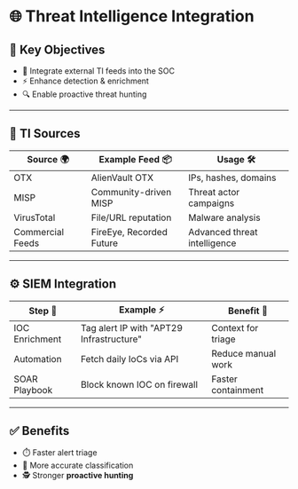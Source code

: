 # 🌐 Threat Intelligence Integration

## 🎯 Key Objectives
- 🔄 Integrate external TI feeds into the SOC  
- ⚡ Enhance detection & enrichment  
- 🔍 Enable proactive threat hunting  

---

## 📡 TI Sources
| Source 🌍          | Example Feed 📦          | Usage 🛠️                     |
|---------------------|--------------------------|-------------------------------|
| OTX                 | AlienVault OTX           | IPs, hashes, domains          |
| MISP                | Community-driven MISP    | Threat actor campaigns        |
| VirusTotal          | File/URL reputation      | Malware analysis              |
| Commercial Feeds    | FireEye, Recorded Future | Advanced threat intelligence  |

---

## ⚙️ SIEM Integration
| Step 🔧           | Example ⚡                                | Benefit 🎯                 |
|-------------------|-------------------------------------------|----------------------------|
| IOC Enrichment    | Tag alert IP with "APT29 Infrastructure" | Context for triage         |
| Automation        | Fetch daily IoCs via API                 | Reduce manual work         |
| SOAR Playbook     | Block known IOC on firewall              | Faster containment         |

---

## ✅ Benefits
- ⏱️ Faster alert triage  
- 🎯 More accurate classification  
- 🕵️ Stronger **proactive hunting**  

